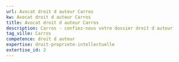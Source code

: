 ```yaml
---
url: Avocat droit d auteur Carros
kw: Avocat droit d auteur Carros
title: Avocat droit d auteur Carros
description: Carros - confiez-nous votre dossier droit d auteur
tag_ville: Carros
competence: droit d auteur
expertise: droit-propriete-intellectuelle
extertise_id: 2
---
```

